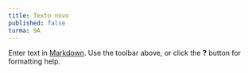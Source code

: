 ```yaml
---
title: Texto novo
published: false
turma: 9A
---
```


Enter text in [Markdown](http://daringfireball.net/projects/markdown/). Use the toolbar above, or click the **?** button for formatting help.
